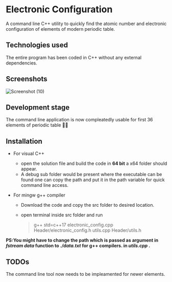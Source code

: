 ﻿# Electronic Configuration

A command line C++ utility to quickly find the atomic number and electronic configuration of elements of modern periodic table.

## Technologies used

The entire program has been coded in C++ without any external dependencies.

## Screenshots

![Screenshot (10)](https://user-images.githubusercontent.com/99042379/161054346-71a98983-e849-442c-8b0f-7c4c5b044145.png)

## Development stage

The command line application is now compleatedly usable for first 36 elements of periodic table 🎉✨

## Installation 

* For visual C++  
    - open the solution file and build the code in **64 bit** a x64 folder should appear.  
    - A debug sub folder would be present where the executable can be found one can copy the path and put it in the path variable for quick command line access.  

* For mingw g++ compiler  
    - Download the code and copy the src folder to desired location.  
    - open terminal inside src folder and run    
	    	
	    
       > g++ std=c++17 electronic_config.cpp Header/electronic_config.h utils.cpp Header/utils.h  


**PS:You might have to change the path which is passed as argument in *fstream data* function to *./data.txt* for g++ compilers. in *utils.cpp* .** 

## TODOs

The command line tool now needs to be impleamented for newer elements.
